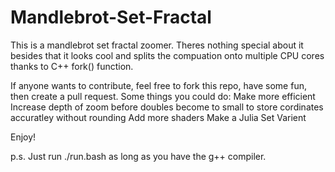# Mandlebrot-Set-Fractal

This is a mandlebrot set fractal zoomer. Theres nothing special about it besides that it looks cool and splits the compuation onto multiple CPU cores thanks to C++ fork() function.

If anyone wants to contribute, feel free to fork this repo, have some fun, then create a pull request. Some things you could do:
  Make more efficient
  Increase depth of zoom before doubles become to small to store cordinates accuratley without rounding
  Add more shaders
  Make a Julia Set Varient
  
Enjoy!

p.s. Just run ./run.bash as long as you have the g++ compiler.
